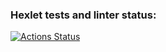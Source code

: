 ### Hexlet tests and linter status:
[![Actions Status](https://github.com/aleksabramov77/frontend-project-46/actions/workflows/hexlet-check.yml/badge.svg)](https://github.com/aleksabramov77/frontend-project-46/actions)